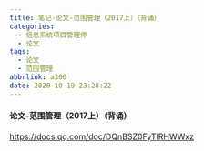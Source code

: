 ```yaml
---
title: 笔记-论文-范围管理（2017上）（背诵）
categories:
  - 信息系统项目管理师
  - 论文
tags:
  - 论文
  - 范围管理
abbrlink: a300
date: 2020-10-19 23:28:22
---
```


#### 论文-范围管理（2017上）（背诵）

<https://docs.qq.com/doc/DQnBSZ0FyTlRHWWxz>
